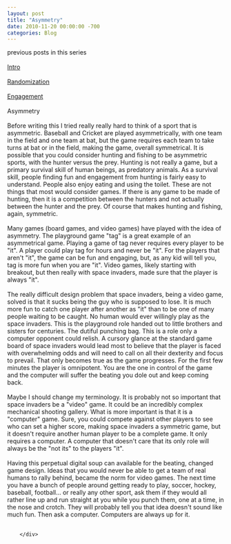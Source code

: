 ```yaml
---
layout: post
title: "Asymmetry"
date: 2010-11-20 00:00:00 -700
categories: Blog
---
```


<div class="blog-content">
				<div class="paragraph" style='text-align:left;'>previous posts in this series<br><br><a href="http://gamesbymistake.blogspot.com/2010/10/space-invaders.html" style="">Intro</a><br><br><a href="http://gamesbymistake.blogspot.com/2010/10/randomization.html" style="">Randomization</a><br><br><a href="http://gamesbymistake.blogspot.com/2010/10/engagement.html" style="">Engagement</a><br><br>Asymmetry<br><br>Before writing this I tried really really hard to think of a sport that is asymmetric. Baseball and Cricket are played asymmetrically, with one team in the field and one team at bat, but the game requires each team to take turns at bat or in the field, making the game, overall symmetrical. It is possible that you could consider hunting and fishing to be asymmetric sports, with the hunter versus the prey. Hunting is not really a game, but a primary survival skill of human beings, as predatory animals. As a survival skill, people finding fun and engagement from hunting is fairly easy to understand. People also enjoy eating and using the toilet. These are not things that most would consider games. If there is any game to be made of hunting, then it is a competition between the hunters and not actually between the hunter and the prey. Of course that makes hunting and fishing, again, symmetric.<br><br>Many games (board games, and video games) have played with the idea of asymmetry. The playground game "tag" is a great example of an asymmetrical game. Playing a game of tag never requires every player to be "it". A player could play tag for hours and never be "it". For the players that aren't "it", the game can be fun and engaging, but, as any kid will tell you, tag is more fun when you are "it". Video games, likely starting with breakout, but then really with space invaders, made sure that the player is always "it".<br><br>The really difficult design problem that space invaders, being a video game, solved is that it sucks being the guy who is supposed to lose. It is much more fun to catch one player after another as "it" than to be one of many people waiting to be caught. No human would ever willingly play as the space invaders. This is the playground role handed out to little brothers and sisters for centuries. The dutiful punching bag. This is a role only a computer opponent could relish. A cursory glance at the standard game board of space invaders would lead most to believe that the player is faced with overwhelming odds and will need to call on all their dexterity and focus to prevail. That only becomes true as the game progresses. For the first few minutes the player is omnipotent. You are the one in control of the game and the computer will suffer the beating you dole out and keep coming back.<br><br>Maybe I should change my terminology. It is probably not so important that space invaders be a "video" game. It could be an incredibly complex mechanical shooting gallery. What is more important is that it is a "computer" game. Sure, you could compete against other players to see who can set a higher score, making space invaders a symmetric game, but it doesn't require another human player to be a complete game. It only requires a computer. A computer that doesn't care that its only role will always be the "not its" to the players "it".<br><br>Having this perpetual digital soup can available for the beating, changed game design. Ideas that you would never be able to get a team of real humans to rally behind, became the norm for video games. The next time you have a bunch of people around getting ready to play, soccer, hockey, baseball, football... or really any other sport, ask them if they would all rather line up and run straight at you while you punch them, one at a time, in the nose and crotch. They will probably tell you that idea doesn't sound like much fun. Then ask a computer. Computers are always up for it.<br><br></div>

		</div>
        